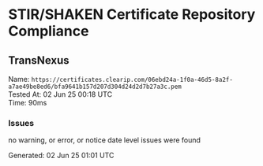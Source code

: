 # STIR/SHAKEN Certificate Repository Compliance

## TransNexus

Name: `https://certificates.clearip.com/06ebd24a-1f0a-46d5-8a2f-a7ae49be8ed6/bfa9641b157d207d304d24d2d7b27a3c.pem`\
Tested At: 02 Jun 25 00:18 UTC\
Time: 90ms

### Issues

no warning, or error, or notice date level issues were found

Generated: 02 Jun 25 01:01 UTC